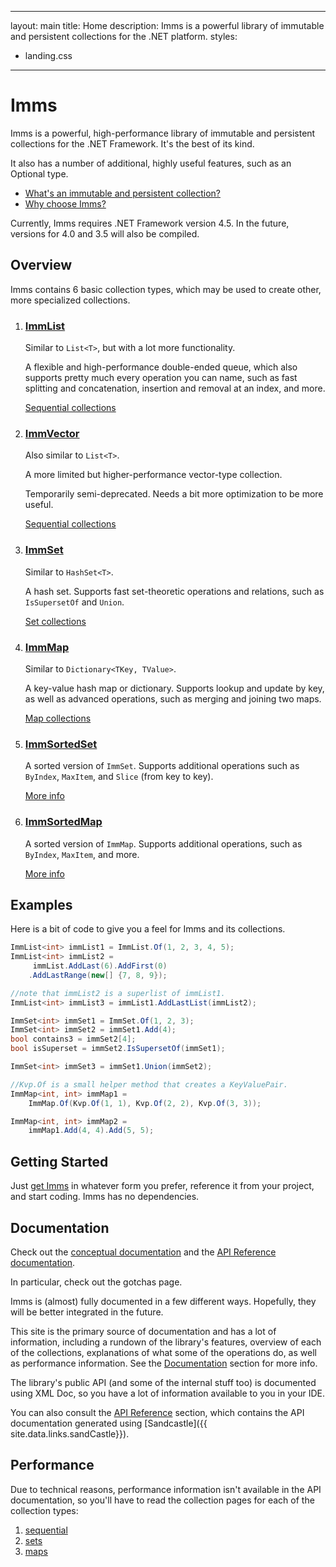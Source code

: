 ***
layout: main
title: Home
description: Imms is a powerful library of immutable and persistent collections for the .NET platform.
styles:
  - landing.css

***

# Imms
Imms is a powerful, high-performance library of immutable and persistent collections for the .NET Framework. It's the best of its kind.

It also has a number of additional, highly useful features, such as an Optional type.

* [What's an immutable and persistent collection?](/content/why-immutable)
* [Why choose Imms?](/content/why-imms)

Currently, Imms requires .NET Framework version 4.5. In the future, versions for 4.0 and 3.5 will also be compiled.

## Overview
Imms contains 6 basic collection types, which may be used to create other, more specialized collections.

1. ### [ImmList](T:ImmList'1)
    Similar to `List<T>`, but with a lot more functionality.

	A flexible and high-performance double-ended queue, which also supports pretty much every operation you can name, such as fast splitting and concatenation, insertion and removal at an index, and more.
    
    [Sequential collections](/content/sequential)

2. ### [ImmVector](T:ImmVector'1)
    Also similar to `List<T>`.

    A more limited but higher-performance vector-type collection.
    
    Temporarily semi-deprecated. Needs a bit more optimization to be more useful.
    
    [Sequential collections](/content/sequential)

3. ### [ImmSet](T:ImmSet'1)
	Similar to `HashSet<T>`.

    A hash set. Supports fast set-theoretic operations and relations, such as `IsSupersetOf` and `Union`.
    
    [Set collections](/content/sets)

4. ### [ImmMap](T:ImmMap'2)
	Similar to `Dictionary<TKey, TValue>`.

    A key-value hash map or dictionary. Supports lookup and update by key, as well as advanced operations, such as merging and joining two maps.
    
    [Map collections](/content/maps)

5. ### [ImmSortedSet](T:ImmSortedSet'1)
	A sorted version of `ImmSet`. Supports additional operations such as `ByIndex`, `MaxItem`, and `Slice` (from key to key).
    
    [More info](/content/sets)

6. ### [ImmSortedMap](T:ImmSortedMap'2)
	A sorted version of `ImmMap`. Supports additional operations, such as `ByIndex`, `MaxItem`, and more.

	[More info](/content/maps)

## Examples
Here is a bit of code to give you a feel for Imms and its collections.

```csharp
ImmList<int> immList1 = ImmList.Of(1, 2, 3, 4, 5);
ImmList<int> immList2 = 
	 immList.AddLast(6).AddFirst(0)
	.AddLastRange(new[] {7, 8, 9});

//note that immList2 is a superlist of immList1.
ImmList<int> immList3 = immList1.AddLastList(immList2);

ImmSet<int> immSet1 = ImmSet.Of(1, 2, 3);
ImmSet<int> immSet2 = immSet1.Add(4);
bool contains3 = immSet2[4];
bool isSuperset = immSet2.IsSupersetOf(immSet1);

ImmSet<int> immSet3 = immSet1.Union(immSet2);

//Kvp.Of is a small helper method that creates a KeyValuePair.
ImmMap<int, int> immMap1 = 
	ImmMap.Of(Kvp.Of(1, 1), Kvp.Of(2, 2), Kvp.Of(3, 3));

ImmMap<int, int> immMap2 = 
	immMap1.Add(4, 4).Add(5, 5);

```

## Getting Started
Just [get Imms](/content/GetImms) in whatever form you prefer, reference it from your project, and start coding. Imms has no dependencies.

## Documentation
Check out the [conceptual documentation](/content/general) and the [API Reference documentation](/API/index).

In particular, check out the gotchas page.

Imms is (almost) fully documented in a few different ways. Hopefully, they will be better integrated in the future.

This site is the primary source of documentation and has a lot of information, including a rundown of the library's features, overview of each of the collections, explanations of what some of the operations do, as well as performance information. See the [Documentation](/content/docs) section for more info.

The library's public API (and some of the internal stuff too) is documented using XML Doc, so you have a lot of information available to you in your IDE.

You can also consult the [API Reference](/API/index.html) section, which contains the API documentation generated using [Sandcastle]({{ site.data.links.sandCastle}}).


## Performance
Due to technical reasons, performance information isn't available in the API documentation, so you'll have to read the collection pages for each of the collection types:

1. [sequential](/content/sequential)
2. [sets](/content/sets)
3. [maps](/content/maps)
